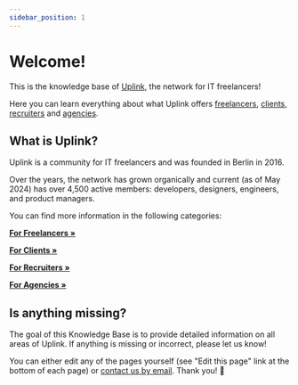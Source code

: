 ```yaml
---
sidebar_position: 1
---
```


# Welcome!

This is the knowledge base of [Uplink](https://uplink.tech/), the network for IT freelancers!

Here you can learn everything about what Uplink offers [freelancers](freelancers/index.md), [clients](clients/index.md), [recruiters](recruiters/index.md) and [agencies](agencies/index.md).

## What is Uplink?

Uplink is a community for IT freelancers and was founded in Berlin in 2016.

Over the years, the network has grown organically and current (as of May 2024) has over 4,500 active members: developers, designers, engineers, and product managers.

You can find more information in the following categories:

**[For Freelancers »](freelancers/index.md)**

**[For Clients »](clients/index.md)**

**[For Recruiters »](recruiters/index.md)**

**[For Agencies »](agencies/index.md)**

## Is anything missing?

The goal of this Knowledge Base is to provide detailed information on all areas of Uplink. If anything is missing or incorrect, please let us know!

You can either edit any of the pages yourself (see "Edit this page" link at the bottom of each page) or [contact us by email](mailto:hello@uplink.tech). Thank you! 🙇
